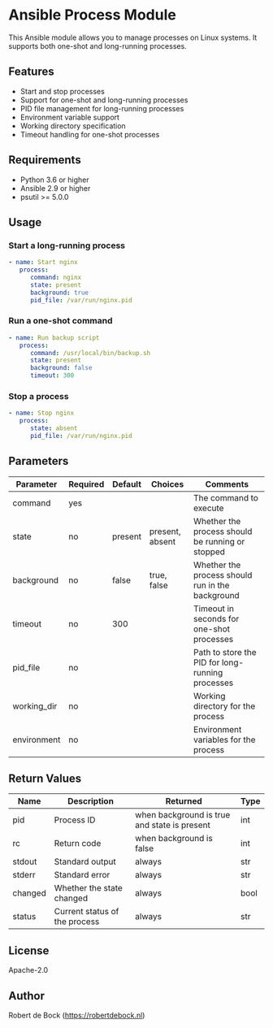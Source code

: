 # Ansible Process Module

This Ansible module allows you to manage processes on Linux systems. It supports both one-shot and long-running processes.

## Features

- Start and stop processes
- Support for one-shot and long-running processes
- PID file management for long-running processes
- Environment variable support
- Working directory specification
- Timeout handling for one-shot processes

## Requirements

- Python 3.6 or higher
- Ansible 2.9 or higher
- psutil >= 5.0.0

## Usage

### Start a long-running process

```yaml
- name: Start nginx
   process:
      command: nginx
      state: present
      background: true
      pid_file: /var/run/nginx.pid
```

### Run a one-shot command

```yaml
- name: Run backup script
   process:
      command: /usr/local/bin/backup.sh
      state: present
      background: false
      timeout: 300
```

### Stop a process

```yaml
- name: Stop nginx
   process:
      state: absent
      pid_file: /var/run/nginx.pid
```

## Parameters

| Parameter | Required | Default | Choices | Comments |
|-----------|----------|---------|---------|----------|
| command | yes | | | The command to execute |
| state | no | present | present, absent | Whether the process should be running or stopped |
| background | no | false | true, false| Whether the process should run in the background |
| timeout | no | 300 | | Timeout in seconds for one-shot processes |
| pid_file | no | | | Path to store the PID for long-running processes |
| working_dir | no | | | Working directory for the process |
| environment | no | | | Environment variables for the process |

## Return Values

| Name | Description | Returned | Type |
|------|-------------|----------|------|
| pid | Process ID | when background is true and state is present | int |
| rc | Return code | when background is false | int |
| stdout | Standard output | always | str |
| stderr | Standard error | always | str |
| changed | Whether the state changed | always | bool |
| status | Current status of the process | always | str |

## License

Apache-2.0

## Author

Robert de Bock (https://robertdebock.nl)
